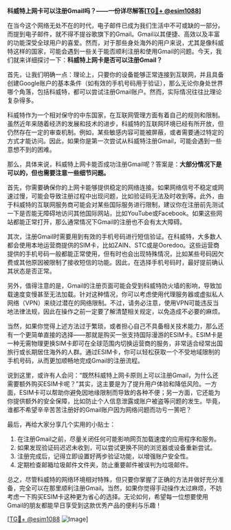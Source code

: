 **科威特上网卡可以注册Gmail吗？——一份详尽解答[[TG💪+ @esim1088](https://t.me/s/esim1088)]**

在当今这个网络无处不在的时代，电子邮件已成为我们生活中不可或缺的一部分。而提到电子邮件，就不得不提谷歌旗下的Gmail。Gmail以其便捷、高效以及丰富的功能深受全球用户的喜爱。然而，对于那些身处海外的用户来说，尤其是像科威特这样的国家，可能会遇到一些关于能否顺利注册和使用Gmail的问题。今天，我们就来详细探讨一下：**科威特上网卡是否可以注册Gmail？**

首先，让我们明确一点：理论上，只要你的设备能够正常连接到互联网，并且具备创建Google账户的基本条件（如有效的手机号码用于验证），那么无论你身处世界哪个角落，包括科威特，都可以尝试注册Gmail账户。然而，实际情况往往比理论复杂得多。

科威特作为一个相对保守的中东国家，在互联网管理方面有着自己的规则和限制。虽然近年来随着经济的发展和技术的进步，科威特的互联网环境已经有所开放，但仍然存在一定的审查机制。例如，某些敏感内容可能被屏蔽，或者需要通过特定的方式才能访问。因此，如果你是第一次尝试从科威特注册Gmail，可能会遇到一些意想不到的困难。

那么，具体来说，科威特上网卡能否成功注册Gmail呢？答案是：**大部分情况下是可以的，但也需要注意一些细节问题。**

首先，你需要确保你的上网卡能够提供稳定的网络连接。如果网络信号不稳定或网速过慢，可能会导致注册过程中出现问题，比如验证码无法及时收到等。此外，由于科威特的互联网服务商可能会对某些国际服务进行限制，建议你在注册前先测试一下是否能无障碍地访问其他国际网站，比如YouTube或Facebook。如果这些网站都能正常打开，那么通常情况下Gmail的注册也不会有太大障碍。

其次，注册Gmail时需要用到有效的手机号码进行短信验证。在科威特，大多数人都会使用本地运营商提供的SIM卡，比如ZAIN、STC或是Ooredoo。这些运营商提供的手机号码一般都能正常使用，但有时也会出现特殊情况，比如某些号码因欠费或其他原因被限制了接收短信的功能。因此，在选择手机号码时，最好提前确认其状态是否正常。

另外，值得注意的是，Gmail的注册页面可能会受到科威特防火墙的影响，导致加载速度变慢甚至无法加载。针对这种情况，你可以考虑使用代理服务器或虚拟私人网络（VPN）来绕过潜在的网络限制。不过，请务必注意，使用VPN可能违反当地法律法规，因此在操作之前一定要了解清楚相关规定，以免造成不必要的麻烦。

当然，如果你觉得上述方法过于繁琐，或者担心自己不具备相关技术能力，那么还有一个更简单直接的选择——那就是购买一张支持国际漫游的ESIM卡。ESIM卡是一种无需物理更换SIM卡即可在全球范围内切换运营商的服务，非常适合经常出国旅行或长期居住海外的人群。通过ESIM卡，你可以轻松获取一个不受地域限制的手机号码，从而更加顺畅地完成Gmail的注册流程。

说到这里，或许有人会问：“既然科威特上网卡原则上可以注册Gmail，为什么还需要额外购买ESIM卡呢？”其实，这主要是为了提升用户体验和降低风险。一方面，ESIM卡可以帮助你避免因地缘限制而导致的各种不便；另一方面，它还能为你提供额外的安全保障，比如防止个人信息泄露或账户被盗等问题的发生。毕竟，谁都不希望辛辛苦苦注册好的Gmail账户因为网络问题而功亏一篑吧？

最后，再给大家分享几个实用的小贴士：

1. 在注册Gmail之前，尽量关闭任何可能影响网页加载速度的应用程序和服务。
2. 如果发现验证码迟迟未收到，可以尝试更换不同的浏览器或设备重新尝试。
3. 注册完成后，记得立即设置好两步验证功能，以增强账户安全性。
4. 定期检查邮箱垃圾邮件文件夹，防止重要邮件被误判为垃圾邮件。

总之，尽管科威特的网络环境相对特殊，但只要你掌握了正确的方法并做好充分准备，完全可以在那里顺利注册Gmail。当然，如果你觉得手动操作太过麻烦，不妨考虑一下购买ESIM卡这种更为省心的选择。无论如何，希望每一位想要使用Gmail的朋友都能早日享受到这款优秀产品的便利与乐趣！

[[TG💪+ @esim1088](https://t.me/s/esim1088) ![Image](https://i.postimg.cc/4NQfJmqS/Snipaste-2025-05-13-00-14-12.png)]